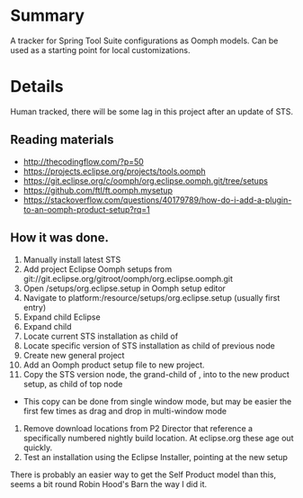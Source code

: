 # Summary

A tracker for Spring Tool Suite configurations as Oomph models.  Can be used as a starting point for local customizations.

# Details

Human tracked, there will be some lag in this project after an update of STS.

## Reading materials
- http://thecodingflow.com/?p=50
- https://projects.eclipse.org/projects/tools.oomph
- https://git.eclipse.org/c/oomph/org.eclipse.oomph.git/tree/setups
- https://github.com/ftl/ft.oomph.mysetup
- https://stackoverflow.com/questions/40179789/how-do-i-add-a-plugin-to-an-oomph-product-setup?rq=1

## How it was done.

1. Manually install latest STS
1. Add project Eclipse Oomph setups from git://git.eclipse.org/gitroot/oomph/org.eclipse.oomph.git
1. Open /setups/org.eclipse.setup in Oomph setup editor
1. Navigate to platform:/resource/setups/org.eclipse.setup (usually first entry)
1. Expand child Eclipse
1. Expand child <Self Products>
1. Locate current STS installation as child of <Self Products>
1. Locate specific version of STS installation as child of previous node
1. Create new general project
1. Add an Oomph product setup file to new project.
1. Copy the STS version node, the grand-child of <Self Products>, into to the new product setup, as child of top node
 - This copy can be done from single window mode, but may be easier the first few times as drag and drop in multi-window mode 
1. Remove download locations from P2 Director that reference a specifically numbered nightly build location.  At eclipse.org these age out quickly.
1. Test an installation using the Eclipse Installer, pointing at the new setup 

There is probably an easier way to get the Self Product model than this, seems a bit round Robin Hood's Barn the way I did it.
